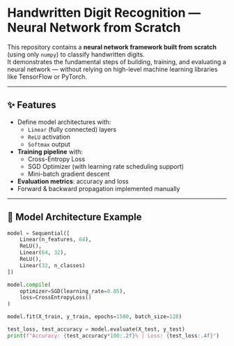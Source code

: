 # Handwritten Digit Recognition — Neural Network from Scratch

This repository contains a **neural network framework built from scratch** (using only `numpy`) to classify handwritten digits.  
It demonstrates the fundamental steps of building, training, and evaluating a neural network — without relying on high-level machine learning libraries like TensorFlow or PyTorch.

---

## ✨ Features

- Define model architectures with:
  - `Linear` (fully connected) layers
  - `ReLU` activation
  - `Softmax` output
- **Training pipeline** with:
  - Cross-Entropy Loss
  - SGD Optimizer (with learning rate scheduling support)
  - Mini-batch gradient descent
- **Evaluation metrics**: accuracy and loss
- Forward & backward propagation implemented manually

---

## 🧩 Model Architecture Example

```python
model = Sequential([
    Linear(n_features, 64),
    ReLU(),
    Linear(64, 32),
    ReLU(),
    Linear(32, n_classes)
])

model.compile(
    optimizer=SGD(learning_rate=0.05),
    loss=CrossEntropyLoss()
)

model.fit(X_train, y_train, epochs=1500, batch_size=128)

test_loss, test_accuracy = model.evaluate(X_test, y_test)
print(f"Accuracy: {test_accuracy*100:.2f}% | Loss: {test_loss:.4f}")
